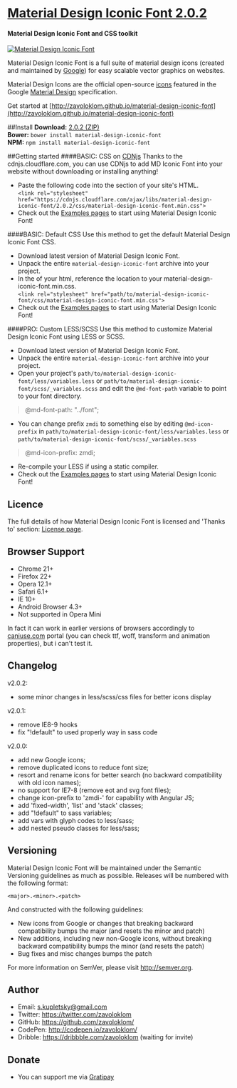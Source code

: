 # [Material Design Iconic Font 2.0.2](http://zavoloklom.github.io/material-design-iconic-font)
#### Material Design Iconic Font and CSS toolkit

[![Material Design Iconic Font](http://zavoloklom.github.io/material-design-iconic-font/images/Material-Design-Iconic-Font.png)](http://zavoloklom.github.io/material-design-iconic-font/)

Material Design Iconic Font is a full suite of material design icons (created and maintained by [Google](https://github.com/google/material-design-icons)) for easy scalable vector graphics on websites.

Material Design Icons are the official open-source [icons](http://www.google.com/design/spec/resources/sticker-sheets.html#sticker-sheets-components) featured in the Google [Material Design](http://www.google.com/design/spec) specification.

Get started at [http://zavoloklom.github.io/material-design-iconic-font](http://zavoloklom.github.io/material-design-iconic-font)

##Install
**Download:**    [2.0.2 (ZIP)](https://github.com/zavoloklom/material-design-iconic-font/releases/download/2.0.2/material-design-iconic-font.zip)   
**Bower:**       `bower install material-design-iconic-font`   
**NPM:**         `npm install material-design-iconic-font`

##Getting started
####BASIC: CSS on [CDNjs](https://github.com/cdnjs/cdnjs)
Thanks to the cdnjs.cloudflare.com, you can use CDNjs to add MD Iconic Font into your website without downloading or installing anything!   
- Paste the following code into the <head> section of your site's HTML.  
`<link rel="stylesheet" href="https://cdnjs.cloudflare.com/ajax/libs/material-design-iconic-font/2.0.2/css/material-design-iconic-font.min.css">`   
- Check out the [Examples pages](http://zavoloklom.github.io/material-design-iconic-font/examples.html) to start using Material Design Iconic Font!   

####BASIC: Default CSS
Use this method to get the default Material Design Iconic Font CSS.   
- Download latest version of Material Design Iconic Font.   
- Unpack the entire `material-design-iconic-font` archive into your project.   
- In the <head> of your html, reference the location to your material-design-iconic-font.min.css.   
`<link rel="stylesheet" href="path/to/material-design-iconic-font/css/material-design-iconic-font.min.css">`   
- Check out the [Examples pages](http://zavoloklom.github.io/material-design-iconic-font/examples.html) to start using Material Design Iconic Font!   

####PRO: Custom LESS/SCSS
Use this method to customize Material Design Iconic Font using LESS or SCSS.   
- Download latest version of Material Design Iconic Font.   
- Unpack the entire `material-design-iconic-font` archive into your project.   
- Open your project's `path/to/material-design-iconic-font/less/variables.less` or `path/to/material-design-iconic-font/scss/_variables.scss` and edit the `@md-font-path` variable to point to your font directory.   

> @md-font-path:   "../font";

- You can change prefix `zmdi` to something else by editing `@md-icon-prefix` in `path/to/material-design-iconic-font/less/variables.less` or `path/to/material-design-iconic-font/scss/_variables.scss`

> @md-icon-prefix:       zmdi;

- Re-compile your LESS if using a static compiler.
- Check out the [Examples pages](http://zavoloklom.github.io/material-design-iconic-font/examples.html) to start using Material Design Iconic Font!

## Licence
The full details of how Material Design Iconic Font is licensed and 'Thanks to' section: [License page](http://zavoloklom.github.io/material-design-iconic-font/license.html).

## Browser Support
- Chrome 21+   
- Firefox 22+   
- Opera 12.1+   
- Safari 6.1+   
- IE 10+   
- Android Browser 4.3+   
- Not supported in Opera Mini   

In fact it can work in earlier versions of browsers accordingly to [caniuse.com](http://caniuse.com/) portal (you can check ttf, woff, transform and animation properties), but i can't test it.

## Changelog 
v2.0.2:   
- some minor changes in less/scss/css files for better icons display    

v2.0.1:   
- remove IE8-9 hooks   
- fix "!default" to used properly way in sass code   

v2.0.0:   
- add new Google icons;   
- remove duplicated icons to reduce font size;   
- resort and rename icons for better search (no backward compatibility with old icon names);  
- no support for IE7-8 (remove eot and svg font files);   
- change icon-prefix to 'zmdi-' for capability with Angular JS;
- add 'fixed-width', 'list' and 'stack' classes;  
- add "!default" to sass variables;   
- add vars with glyph codes to less/sass;   
- add nested pseudo classes for less/sass;   

## Versioning
Material Design Iconic Font will be maintained under the Semantic Versioning guidelines as much as possible. Releases will be numbered with the following format:

`<major>.<minor>.<patch>`

And constructed with the following guidelines:

* New icons from Google or changes that breaking backward compatibility bumps the major (and resets the minor and patch)
* New additions, including new non-Google icons, without breaking backward compatibility bumps the minor (and resets the patch)
* Bug fixes and misc changes bumps the patch

For more information on SemVer, please visit http://semver.org.

## Author
- Email: s.kupletsky@gmail.com
- Twitter: https://twitter.com/zavoloklom
- GitHub: https://github.com/zavoloklom/
- CodePen: http://codepen.io/zavoloklom/
- Dribble: https://dribbble.com/zavoloklom (waiting for invite)

## Donate
- You can support me via [Gratipay](http://gratipay.com/zavoloklom/)